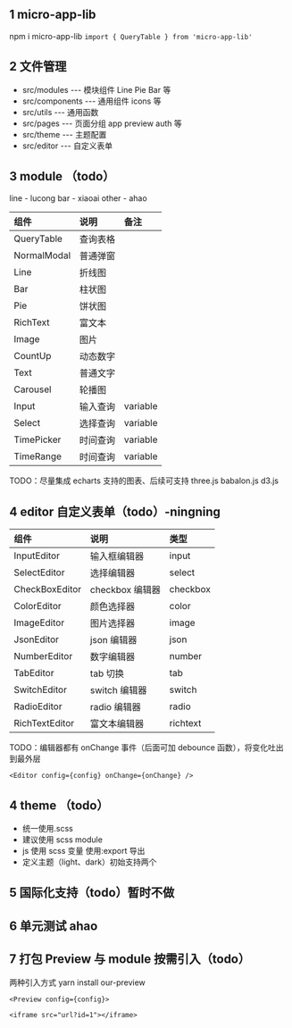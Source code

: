 ## 1 micro-app-lib
npm i micro-app-lib
`import { QueryTable } from 'micro-app-lib'` 
## 2 文件管理

- src/modules --- 模块组件 Line Pie Bar 等
- src/components --- 通用组件 icons 等
- src/utils --- 通用函数
- src/pages --- 页面分组 app preview auth 等
- src/theme --- 主题配置
- src/editor --- 自定义表单

## 3 module （todo）

line - lucong
bar - xiaoai
other - ahao

| 组件       | 说明     | 备注     |
| :--------- | :------- | :------- |
| QueryTable | 查询表格   |        |
| NormalModal| 普通弹窗   |        |
| Line       | 折线图   |          |
| Bar        | 柱状图   |          |
| Pie        | 饼状图   |          |
| RichText   | 富文本   |          |
| Image      | 图片     |          |
| CountUp    | 动态数字 |          |
| Text       | 普通文字 |          |
| Carousel   | 轮播图   |          |
| Input      | 输入查询 | variable |
| Select     | 选择查询 | variable |
| TimePicker | 时间查询 | variable |
| TimeRange  | 时间查询 | variable |

TODO：尽量集成 echarts 支持的图表、后续可支持 three.js babalon.js d3.js

## 4 editor 自定义表单（todo）-ningning

| 组件           | 说明            | 类型     |
| :------------- | :-------------- | :------- |
| InputEditor    | 输入框编辑器    | input    |
| SelectEditor   | 选择编辑器      | select   |
| CheckBoxEditor | checkbox 编辑器 | checkbox |
| ColorEditor    | 颜色选择器      | color    |
| ImageEditor    | 图片选择器      | image    |
| JsonEditor     | json 编辑器     | json     |
| NumberEditor   | 数字编辑器      | number   |
| TabEditor      | tab 切换        | tab      |
| SwitchEditor   | switch 编辑器   | switch   |
| RadioEditor    | radio 编辑器    | radio    |
| RichTextEditor | 富文本编辑器    | richtext |

TODO：编辑器都有 onChange 事件（后面可加 debounce 函数），将变化吐出到最外层

`<Editor config={config} onChange={onChange} />`

## 4 theme （todo）

- 统一使用.scss
- 建议使用 scss module
- js 使用 scss 变量 使用:export 导出
- 定义主题（light、dark）初始支持两个

## 5 国际化支持（todo）暂时不做

## 6 单元测试 ahao

## 7 打包 Preview 与 module 按需引入（todo）

两种引入方式
yarn install our-preview

`<Preview config={config}>`

`<iframe src="url?id=1"></iframe>`
